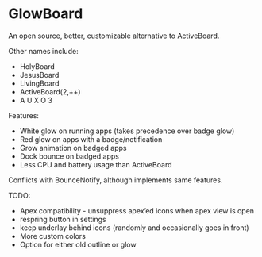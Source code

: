 GlowBoard
===================
An open source, better, customizable alternative to ActiveBoard.

Other names include:
- HolyBoard
- JesusBoard
- LivingBoard
- ActiveBoard(2,++)
- A U X O 3

Features:
- White glow on running apps (takes precedence over badge glow)
- Red glow on apps with a badge/notification
- Grow animation on badged apps
- Dock bounce on badged apps
- Less CPU and battery usage than ActiveBoard

Conflicts with BounceNotify, although implements same features.

TODO:
- Apex compatibility - unsuppress apex’ed icons when apex view is open
- respring button in settings
- keep underlay behind icons (randomly and occasionally goes in front)
- More custom colors
- Option for either old outline or glow